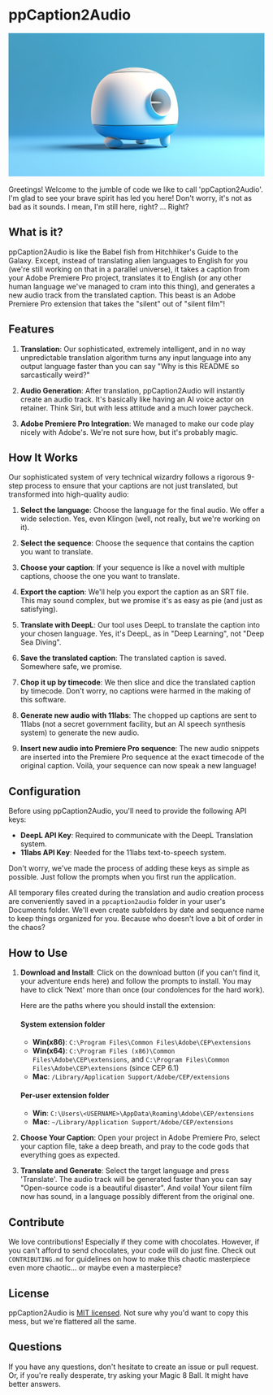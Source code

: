 # ppCaption2Audio

![ppCaption2Audio Logo](./assets/oliver_hoerold_Imagine_a_title_image_that_creatively_represents_149b906c-6846-4293-b3f0-84cfdf0c4a49.png)

Greetings! Welcome to the jumble of code we like to call 'ppCaption2Audio'. I'm glad to see your brave spirit has led you here! Don't worry, it's not as bad as it sounds. I mean, I'm still here, right? ... Right?

## What is it?

ppCaption2Audio is like the Babel fish from Hitchhiker's Guide to the Galaxy. Except, instead of translating alien languages to English for you (we're still working on that in a parallel universe), it takes a caption from your Adobe Premiere Pro project, translates it to English (or any other human language we've managed to cram into this thing), and generates a new audio track from the translated caption. This beast is an Adobe Premiere Pro extension that takes the "silent" out of "silent film"!

## Features

1. **Translation**: Our sophisticated, extremely intelligent, and in no way unpredictable translation algorithm turns any input language into any output language faster than you can say "Why is this README so sarcastically weird?"

2. **Audio Generation**: After translation, ppCaption2Audio will instantly create an audio track. It's basically like having an AI voice actor on retainer. Think Siri, but with less attitude and a much lower paycheck.

3. **Adobe Premiere Pro Integration**: We managed to make our code play nicely with Adobe's. We're not sure how, but it's probably magic.


## How It Works

Our sophisticated system of very technical wizardry follows a rigorous 9-step process to ensure that your captions are not just translated, but transformed into high-quality audio:

1. **Select the language**: Choose the language for the final audio. We offer a wide selection. Yes, even Klingon (well, not really, but we're working on it).

2. **Select the sequence**: Choose the sequence that contains the caption you want to translate.

3. **Choose your caption**: If your sequence is like a novel with multiple captions, choose the one you want to translate.

4. **Export the caption**: We'll help you export the caption as an SRT file. This may sound complex, but we promise it's as easy as pie (and just as satisfying).

5. **Translate with DeepL**: Our tool uses DeepL to translate the caption into your chosen language. Yes, it's DeepL, as in "Deep Learning", not "Deep Sea Diving".

6. **Save the translated caption**: The translated caption is saved. Somewhere safe, we promise. 

7. **Chop it up by timecode**: We then slice and dice the translated caption by timecode. Don't worry, no captions were harmed in the making of this software.

8. **Generate new audio with 11labs**: The chopped up captions are sent to 11labs (not a secret government facility, but an AI speech synthesis system) to generate the new audio.

9. **Insert new audio into Premiere Pro sequence**: The new audio snippets are inserted into the Premiere Pro sequence at the exact timecode of the original caption. Voilà, your sequence can now speak a new language!

## Configuration

Before using ppCaption2Audio, you'll need to provide the following API keys:

- **DeepL API Key**: Required to communicate with the DeepL Translation system.
- **11labs API Key**: Needed for the 11labs text-to-speech system.

Don't worry, we've made the process of adding these keys as simple as possible. Just follow the prompts when you first run the application.

All temporary files created during the translation and audio creation process are conveniently saved in a `ppcaption2audio` folder in your user's Documents folder. We'll even create subfolders by date and sequence name to keep things organized for you. Because who doesn't love a bit of order in the chaos?

## How to Use

1. **Download and Install**: Click on the download button (if you can't find it, your adventure ends here) and follow the prompts to install. You may have to click 'Next' more than once (our condolences for the hard work).

    Here are the paths where you should install the extension:

    #### System extension folder
    - **Win(x86)**: `C:\Program Files\Common Files\Adobe\CEP\extensions`
    - **Win(x64)**: `C:\Program Files (x86)\Common Files\Adobe\CEP\extensions`, and `C:\Program Files\Common Files\Adobe\CEP\extensions` (since CEP 6.1)
    - **Mac**: `/Library/Application Support/Adobe/CEP/extensions`
    
    #### Per-user extension folder
    - **Win**: `C:\Users\<USERNAME>\AppData\Roaming\Adobe\CEP/extensions`
    - **Mac**: `~/Library/Application Support/Adobe/CEP/extensions`

2. **Choose Your Caption**: Open your project in Adobe Premiere Pro, select your caption file, take a deep breath, and pray to the code gods that everything goes as expected.

3. **Translate and Generate**: Select the target language and press 'Translate'. The audio track will be generated faster than you can say "Open-source code is a beautiful disaster". And voila! Your silent film now has sound, in a language possibly different from the original one. 

## Contribute

We love contributions! Especially if they come with chocolates. However, if you can't afford to send chocolates, your code will do just fine. Check out `CONTRIBUTING.md` for guidelines on how to make this chaotic masterpiece even more chaotic... or maybe even a masterpiece?

## License

ppCaption2Audio is [MIT licensed](./LICENSE). Not sure why you'd want to copy this mess, but we're flattered all the same.

## Questions

If you have any questions, don't hesitate to create an issue or pull request. Or, if you're really desperate, try asking your Magic 8 Ball. It might have better answers.

